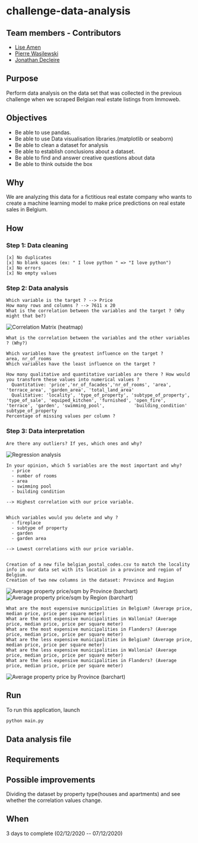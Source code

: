# challenge-data-analysis

## Team members - Contributors

* [Lise Amen](https://github.com/lise-amen)
* [Pierre Wasilewski](https://github.com/pierrewasilewski)
* [Jonathan Decleire](https://github.com/JonathanDecleire)

## Purpose
Perform data analysis on the data set that was collected in the previous challenge when we scraped Belgian real estate listings from Immoweb.

## Objectives
   - Be able to use pandas.
   - Be able to use Data visualisation libraries.(matplotlib or seaborn)
   - Be able to clean a dataset for analysis
   - Be able to establish conclusions about a dataset.
   - Be able to find and answer creative questions about data
   - Be able to think outside the box


## Why
We are analyzing this data for a fictitious real estate company who wants to create a machine learning model to make price predictions on real estate sales in Belgium.

## How
### Step 1: Data cleaning
    [x] No duplicates
    [x] No blank spaces (ex: " I love python " => "I love python")
    [x] No errors
    [x] No empty values

### Step 2: Data analysis
    Which variable is the target ? --> Price
    How many rows and columns ? --> 7611 x 20
    What is the correlation between the variables and the target ? (Why might that be?)
    
![Correlation Matrix (heatmap)](graphics/heat.png)
      
    What is the correlation between the variables and the other variables ? (Why?)
    
    Which variables have the greatest influence on the target ?
    area, nr_of_rooms
    Which variables have the least influence on the target ?
    
    How many qualitative and quantitative variables are there ? How would you transform these values into numerical values ?
      Quantitative: 'price','nr_of_facades','nr_of_rooms', 'area', 'terrace_area', 'garden_area', 'total_land_area'
      Qualitative: 'locality', 'type_of_property', 'subtype_of_property', 'type_of_sale', 'equiped_kitchen', 'furnished', 'open_fire', 'terrace', 'garden', 'swimming_pool',           'building_condition'
    subtype_of_property
    Percentage of missing values per column ?


### Step 3: Data interpretation
    Are there any outliers? If yes, which ones and why?
   
![Regression analysis](graphics/scatterreg.png)
    
    In your opinion, which 5 variables are the most important and why?
      - price
      - number of rooms
      - area
      - swimming pool
      - building condition
      
    --> Highest correlation with our price variable.
      
    
    Which variables would you delete and why ?
      - fireplace
      - subtype of property
      - garden
      - garden area
      
    --> Lowest correlations with our price variable.
    
    
    Creation of a new file belgian_postal_codes.csv to match the locality info in our data set with its location in a province and region of Belgium.
    Creation of two new columns in the dataset: Province and Region
    
 ![Average property price/sqm by Province (barchart)](graphics/price_area_province.png)   
 ![Average property price/sqm by Region (barchart)](graphics/avg_price_region.png) 
    
    What are the most expensive municipalities in Belgium? (Average price, median price, price per square meter)
    What are the most expensive municipalities in Wallonia? (Average price, median price, price per square meter)
    What are the most expensive municipalities in Flanders? (Average price, median price, price per square meter)
    What are the less expensive municipalities in Belgium? (Average price, median price, price per square meter)
    What are the less expensive municipalities in Wallonia? (Average price, median price, price per square meter)
    What are the less expensive municipalities in Flanders? (Average price, median price, price per square meter)

![Average property price by Province (barchart)](graphics/bar.png)

## Run
To run this application, launch
```python
python main.py
```
## Data analysis file


## Requirements



## Possible improvements

Dividing the dataset by property type(houses and apartments) and see whether the correlation values change.

## When

3 days to complete (02/12/2020 -- 07/12/2020)
